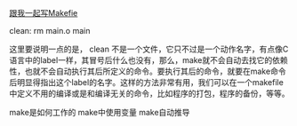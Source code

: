 [跟我一起写Makefie](https://seisman.github.io/how-to-write-makefile/index.html)




clean:
    rm main.o main

这里要说明一点的是， clean 不是一个文件，它只不过是一个动作名字，有点像C语言中的label一样，其冒号后什么也没有，那么，make就不会自动去找它的依赖性，也就不会自动执行其后所定义的命令。要执行其后的命令，就要在make命令后明显得指出这个label的名字。这样的方法非常有用，我们可以在一个makefile中定义不用的编译或是和编译无关的命令，比如程序的打包，程序的备份，等等。




make是如何工作的
make中使用变量
make自动推导